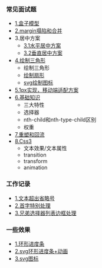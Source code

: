 ### 常见面试题
* [1.盒子模型](src/interview/README.md)
* [2.margin塌陷和合并](src/interview/README.md)
* 3.居中方案
  * [3.1水平居中方案](src/interview/middle/middle.html)
  * [3.2垂直居中方案](src/interview/verticalCenter/verticalCenter.html)
* [4.绘制三角形](src/interview/triangle/triangle.html)
  * 绘制三角形
  * [绘制扇形](src/interview/triangle/pieChart.html)
  * [svg绘制图标](src/svg/svg.html)
* [5.1px实现，移动端适配方案](src/other/mobile)
* [6.基础知识](src/interview/basis/基础.md)
  * 三大特性
  * 选择器
  * nth-child和nth-type-child区别
  * 权重
* [7.重塑和回流](src/other/other/重塑和回流.md)
* [8.Css3](src/Css3/text.md)
  * 文本效果/文本属性
  * transition
  * transform
  * animation
  




### 工作记录
* [1.文本超出省略号](src/work/text.html)
* [2.首字特别处理](src/work/text.html)
* [3.兄弟选择器列表边框处理](src/interview/basis/1.html)


### 一些效果
* [1.环形进度条](src/interview/triangle/pieChart.html)
* [2.svg环形进度条+动画](src/svg/huanxing.html)
* [3.svg图标](src/svgg/svg.html)
